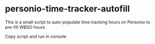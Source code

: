 # personio-time-tracker-autofill
This is a small script to auto-populate time tracking hours on Personio to pre-fill WBSO hours


Copy script and run in console
